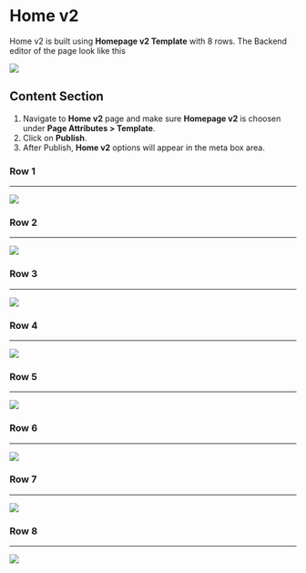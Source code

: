 # Home v2

Home v2 is built using **Homepage v2 Template** with 8 rows. The Backend editor of the page look like this

![](http://transvelo.github.io/docs/pizzaro/images/home-v2-setting.png)

## Content Section

1. Navigate to **Home v2** page and make sure **Homepage v2** is choosen under **Page Attributes > Template**.
2. Click on **Publish**.
3. After Publish, **Home v2** options will appear in the meta box area.

### Row 1
---

![](http://transvelo.github.io/docs/pizzaro/images/home-v2-setting-row-1.png)

### Row 2
---

![](http://transvelo.github.io/docs/pizzaro/images/home-v2-setting-row-2.png)


### Row 3
---

![](http://transvelo.github.io/docs/pizzaro/images/home-v2-setting-row-3.png)

### Row 4
---

![](http://transvelo.github.io/docs/pizzaro/images/home-v2-setting-row-4.png)

### Row 5
---

![](http://transvelo.github.io/docs/pizzaro/images/home-v2-setting-row-5.png)

### Row 6
---

![](http://transvelo.github.io/docs/pizzaro/images/home-v2-setting-row-6.png)

### Row 7
---

![](http://transvelo.github.io/docs/pizzaro/images/home-v2-setting-row-7.png)

### Row 8
---

![](http://transvelo.github.io/docs/pizzaro/images/home-v2-setting-row-8.png)
